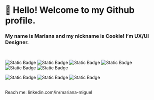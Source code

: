 # 👋 Hello! Welcome to my Github profile.
### My name is Mariana and my nickname is Cookie! I’m UX/UI Designer.
<br/>

<img alt="Static Badge" src="https://img.shields.io/badge/Tools-Figma-red"> <img alt="Static Badge" src="https://img.shields.io/badge/Tools-NPM-red"> <img alt="Static Badge" src="https://img.shields.io/badge/Tools-Vscode-red"> <img alt="Static Badge" src="https://img.shields.io/badge/Tools-Git-red"> <img alt="Static Badge" src="https://img.shields.io/badge/Style-CSS3-blue">  <img alt="Static Badge" src="https://img.shields.io/badge/Style-Styled%20Components-blue"> 

<img alt="Static Badge" src="https://img.shields.io/badge/Code-HTML-purple">  <img alt="Static Badge" src="https://img.shields.io/badge/Code-JavaScript-purple"> <img alt="Static Badge" src="https://img.shields.io/badge/Code-React.js-purple"> 



<br/>
Reach me: linkedin.com/in/mariana-miguel

<!---
marianamitterlehner/marianamitterlehner is a ✨ special ✨ repository because its `README.md` (this file) appears on your GitHub profile.
You can click the Preview link to take a look at your changes.
--->
